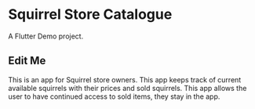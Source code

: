 # Squirrel Store Catalogue

A Flutter Demo project.

## Edit Me

This is an app for Squirrel store owners. 
This app keeps track of current available squirrels with their prices and sold squirrels. 
This app allows the user to have continued access to sold items, they stay in the app. 

